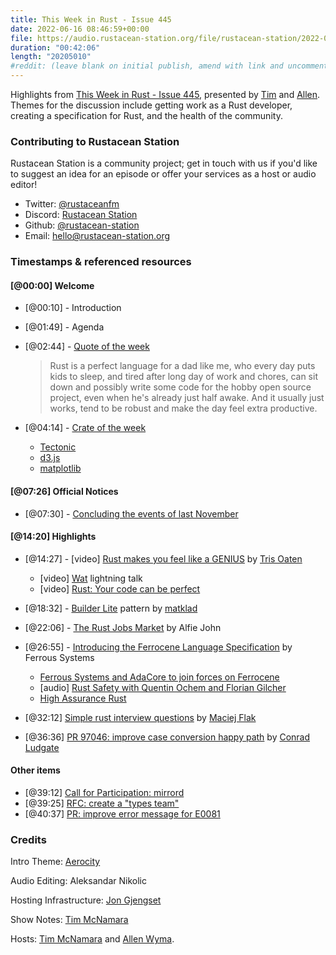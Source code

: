 ```yaml
---
title: This Week in Rust - Issue 445
date: 2022-06-16 08:46:59+00:00
file: https://audio.rustacean-station.org/file/rustacean-station/2022-05-01-twir-445.mp3
duration: "00:42:06"
length: "20205010"
#reddit: (leave blank on initial publish, amend with link and uncomment this line after Reddit thread has been posted)
---
```


Highlights from [This Week in Rust - Issue
445](https://this-week-in-rust.org/blog/2022/06/01/this-week-in-rust-445/),
presented by [Tim][tim] and [Allen][allen].
Themes for the discussion include getting work as a Rust developer, creating a
specification for Rust, and the health of the community.

<!--
The episode introduction goes here.
The first paragraph should ideally be short, and is used in various
places as a "short description" for the episode. Any subsequent
paragraphs show up as "expanded description".
-->

### Contributing to Rustacean Station

<!-- You can probably leave this as-is -->

Rustacean Station is a community project; get in touch with us if you'd like to suggest an idea for an episode or offer your services as a host or audio editor!

- Twitter: [@rustaceanfm](https://twitter.com/rustaceanfm)
- Discord: [Rustacean Station](https://discord.gg/cHc3Gyc)
- Github: [@rustacean-station](https://github.com/rustacean-station/)
- Email: [hello@rustacean-station.org](mailto:hello@rustacean-station.org)

### Timestamps & referenced resources

<!--
In this section, leave timestamped notes of the form:

 - [@HH:MM:SS] - Topic at first timestamp
 - [@HH:MM:SS] - Topic at second timestamp
     - A link to additional material discussed during the preceding topic

-->

#### [@00:00] Welcome

- [@00:10] - Introduction

- [@01:49] - Agenda

- [@02:44] - [Quote of the week](https://www.reddit.com/r/rust/comments/uxx7w8/this_week_in_rust_444/ia1cwn6)

  > Rust is a perfect language for a dad like me, who every day puts kids to
  > sleep, and tired after long day of work and chores, can sit down and possibly 
  > write some code for the hobby open source project, even when he's already just
  > half awake. And it usually just works, tend to be robust and make the day
  > feel extra productive.

- [@04:14] - [Crate of the week](https://github.com/DJDuque/pgfplots)
  - [Tectonic](https://tectonic-typesetting.github.io/)
  - [d3.js](https://d3js.org/)
  - [matplotlib](https://matplotlib.org/)

#### [@07:26] Official Notices

- [@07:30] - [Concluding the events of last November](https://blog.rust-lang.org/inside-rust/2022/05/26/Concluding-events-mods.html)

#### [@14:20] Highlights

- [@14:27] - [video] [Rust makes you feel like a GENIUS](https://www.youtube.com/watch?v=0rJ94rbdteE) by [Tris Oaten](https://twitter.com/0atman)
  - [video] [Wat](https://www.destroyallsoftware.com/talks/wat) lightning talk
  - [video] [Rust: Your code can be perfect](https://www.youtube.com/watch?v=IA4q0lzmyfM)

- [@18:32] - [Builder Lite](https://matklad.github.io/2022/05/29/builder-lite.html) pattern by
  [matklad](https://github.com/matklad)

- [@22:06] - [The Rust Jobs Market](https://www.rustjobs.com/blog/the-rust-jobs-market.html) by Alfie John

- [@26:55] - [Introducing the Ferrocene Language Specification](https://ferrous-systems.com/blog/ferrocene-language-specification/) by Ferrous Systems
  - [Ferrous Systems and AdaCore to join forces on Ferrocene](https://ferrous-systems.com/blog/ferrous-systems-adacore-joining-forces/)
  - [audio] [Rust Safety with Quentin Ochem and Florian
    Gilcher](https://rustacean-station.org/episode/067-quentin-ochem-florian-gilcher/)
  - [High Assurance Rust](https://highassurance.rs/)

- [@32:12] [Simple rust interview questions](https://flakm.github.io/posts/rust_interview_questions/) by [Maciej
  Flak](https://github.com/FlakM)

- [@36:36] [PR 97046: improve case conversion happy
  path](https://github.com/rust-lang/rust/pull/97046) by [Conrad Ludgate](https://twitter.com/conradludgate)

#### Other items

- [@39:12] [Call for Participation: mirrord](https://github.com/metalbear-co/mirrord/issues/53)
- [@39:25] [RFC: create a "types team"](https://github.com/rust-lang/rfcs/pull/3254)
- [@40:37] [PR: improve error message for E0081](https://github.com/rust-lang/rust/pull/97456)

### Credits

Intro Theme: [Aerocity](https://twitter.com/AerocityMusic)

Audio Editing: Aleksandar Nikolic

Hosting Infrastructure: [Jon Gjengset][jon]

Show Notes: [Tim McNamara][tim]

Hosts: [Tim McNamara][tim] and [Allen Wyma][allen].

[allen]: https://twitter.com/allenwyma
[jon]: https://twitter.com/jonhoo
[sean]: https://twitter.com/seanchen1991
[tim]: https://twitter.com/timClicks

